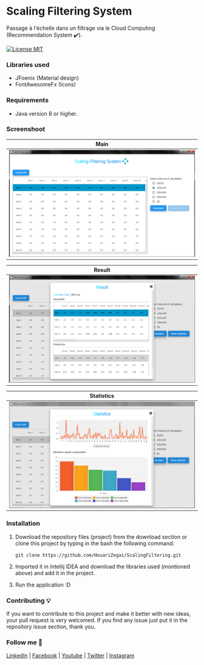 # Scaling Filtering System
Passage à l'échelle dans un filtrage via le Cloud Computing (Recommendation System :heavy_check_mark:).

[![License MIT](https://img.shields.io/badge/license-MIT-blue.svg)](LICENSE)

### Libraries used
* JFoenix (Material design)
* FontAwesomeFx (Icons)

### Requirements
* Java version 8 or higher.

### Screenshoot
Main           |
:---------------------:|
![Main - screenshoots](screenshots/main.PNG) |

Result           |
:---------------------:|
![Result - screenshoots](screenshots/result.PNG) |

Statistics           |
:---------------------:|
![Statistics - screenshoots](screenshots/statistics.PNG) |

### Installation
1. Download the repository files (project) from the download section or clone this project by typing in the bash the following command:

       git clone https://github.com/HouariZegai/ScalingFiltering.git
2. Imported it in Intellij IDEA and download the libraries used (montioned above) and add it in the project.
3. Run the application :D

### Contributing 💡
If you want to contribute to this project and make it better with new ideas, your pull request is very welcomed.
If you find any issue just put it in the repository issue section, thank you.

### Follow me 🎯
[LinkedIn](https://www.linkedin.com/in/houarizegai) |
[Facebook](https://www.facebook.com/HZegai) |
[Youtube](https://www.youtube.com/HouariZegai) |
[Twitter](https://www.twitter.com/HouariZegai) |
[Instagram](https://www.instagram.com/HouariZegai)
